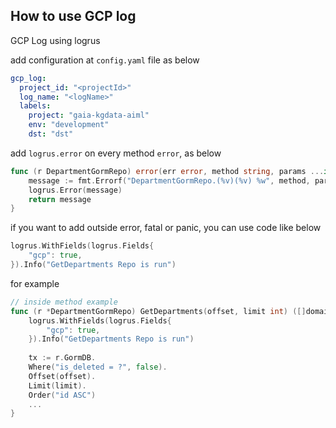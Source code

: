 ## How to use GCP log

GCP Log using logrus

add configuration at `config.yaml` file as below
```yaml
gcp_log:
  project_id: "<projectId>"
  log_name: "<logName>"
  labels:
    project: "gaia-kgdata-aiml"
    env: "development"
    dst: "dst"
```

add `logrus.error` on every method `error`, as below
```go
func (r DepartmentGormRepo) error(err error, method string, params ...interface{}) error {
    message := fmt.Errorf("DepartmentGormRepo.(%v)(%v) %w", method, params, err)
    logrus.Error(message)
    return message
}
```

if you want to add outside error, fatal or panic, you can use code like below
```go
logrus.WithFields(logrus.Fields{
	"gcp": true,
}).Info("GetDepartments Repo is run")
```

for example
```go
// inside method example
func (r *DepartmentGormRepo) GetDepartments(offset, limit int) ([]domain.Department, error) {
    logrus.WithFields(logrus.Fields{
        "gcp": true,
    }).Info("GetDepartments Repo is run")
	
    tx := r.GormDB.
    Where("is_deleted = ?", false).
    Offset(offset).
    Limit(limit).
    Order("id ASC")
    ...
}
```
